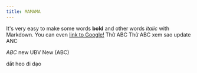 ```yaml
---
title: MAMAMA
---
```


It's very easy to make some words **bold** and other words *italic* with Markdown. You can even [link to Google!](http://google.com)
Thử ABC
Thử ABC xem sao update ANC

$ABC$ new UBV
New \(ABC\)

 dắt heo đi dạo

